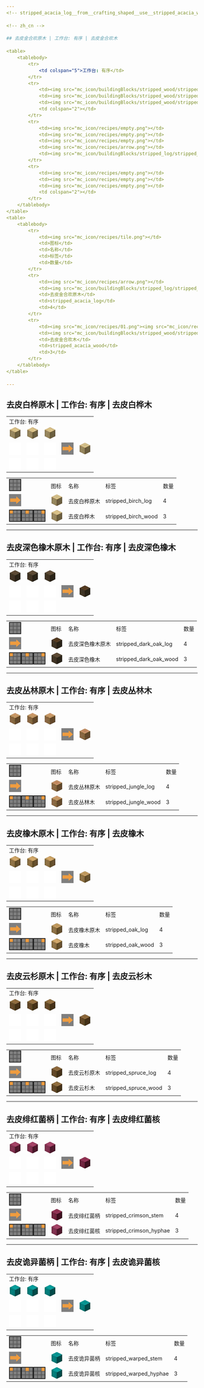 ```yaml
---
<!-- stripped_acacia_log__from__crafting_shaped__use__stripped_acacia_wood.md -->

<!-- zh_cn -->

## 去皮金合欢原木 | 工作台: 有序 | 去皮金合欢木

<table>
	<tablebody>
		<tr>
			<td colspan="5">工作台: 有序</td>
		</tr>
		<tr>
			<td><img src="mc_icon/buildingBlocks/stripped_wood/stripped_acacia_wood.png"></td>
			<td><img src="mc_icon/buildingBlocks/stripped_wood/stripped_acacia_wood.png"></td>
			<td><img src="mc_icon/buildingBlocks/stripped_wood/stripped_acacia_wood.png"></td>
			<td colspan="2"></td>
		</tr>
		<tr>
			<td><img src="mc_icon/recipes/empty.png"></td>
			<td><img src="mc_icon/recipes/empty.png"></td>
			<td><img src="mc_icon/recipes/empty.png"></td>
			<td><img src="mc_icon/recipes/arrow.png"></td>
			<td><img src="mc_icon/buildingBlocks/stripped_log/stripped_acacia_log.png"></td>
		</tr>
		<tr>
			<td><img src="mc_icon/recipes/empty.png"></td>
			<td><img src="mc_icon/recipes/empty.png"></td>
			<td><img src="mc_icon/recipes/empty.png"></td>
			<td colspan="2"></td>
		</tr>
	</tablebody>
</table>
<table>
	<tablebody>
		<tr>
			<td><img src="mc_icon/recipes/tile.png"></td>
			<td>图标</td>
			<td>名称</td>
			<td>标签</td>
			<td>数量</td>
		</tr>
		<tr>
			<td><img src="mc_icon/recipes/arrow.png"></td>
			<td><img src="mc_icon/buildingBlocks/stripped_log/stripped_acacia_log.png"></td>
			<td>去皮金合欢原木</td>
			<td>stripped_acacia_log</td>
			<td>4</td>
		</tr>
		<tr>
			<td><img src="mc_icon/recipes/01.png"><img src="mc_icon/recipes/02.png"><img src="mc_icon/recipes/03.png"></td>
			<td><img src="mc_icon/buildingBlocks/stripped_wood/stripped_acacia_wood.png"></td>
			<td>去皮金合欢木</td>
			<td>stripped_acacia_wood</td>
			<td>3</td>
		</tr>
	</tablebody>
</table>

---
```

<!-- stripped_birch_log__from__crafting_shaped__use__stripped_birch_wood.md -->

<!-- zh_cn -->

## 去皮白桦原木 | 工作台: 有序 | 去皮白桦木

<table>
	<tablebody>
		<tr>
			<td colspan="5">工作台: 有序</td>
		</tr>
		<tr>
			<td><img src="mc_icon/buildingBlocks/stripped_wood/stripped_birch_wood.png"></td>
			<td><img src="mc_icon/buildingBlocks/stripped_wood/stripped_birch_wood.png"></td>
			<td><img src="mc_icon/buildingBlocks/stripped_wood/stripped_birch_wood.png"></td>
			<td colspan="2"></td>
		</tr>
		<tr>
			<td><img src="mc_icon/recipes/empty.png"></td>
			<td><img src="mc_icon/recipes/empty.png"></td>
			<td><img src="mc_icon/recipes/empty.png"></td>
			<td><img src="mc_icon/recipes/arrow.png"></td>
			<td><img src="mc_icon/buildingBlocks/stripped_log/stripped_birch_log.png"></td>
		</tr>
		<tr>
			<td><img src="mc_icon/recipes/empty.png"></td>
			<td><img src="mc_icon/recipes/empty.png"></td>
			<td><img src="mc_icon/recipes/empty.png"></td>
			<td colspan="2"></td>
		</tr>
	</tablebody>
</table>
<table>
	<tablebody>
		<tr>
			<td><img src="mc_icon/recipes/tile.png"></td>
			<td>图标</td>
			<td>名称</td>
			<td>标签</td>
			<td>数量</td>
		</tr>
		<tr>
			<td><img src="mc_icon/recipes/arrow.png"></td>
			<td><img src="mc_icon/buildingBlocks/stripped_log/stripped_birch_log.png"></td>
			<td>去皮白桦原木</td>
			<td>stripped_birch_log</td>
			<td>4</td>
		</tr>
		<tr>
			<td><img src="mc_icon/recipes/01.png"><img src="mc_icon/recipes/02.png"><img src="mc_icon/recipes/03.png"></td>
			<td><img src="mc_icon/buildingBlocks/stripped_wood/stripped_birch_wood.png"></td>
			<td>去皮白桦木</td>
			<td>stripped_birch_wood</td>
			<td>3</td>
		</tr>
	</tablebody>
</table>

---
<!-- stripped_dark_oak_log__from__crafting_shaped__use__stripped_dark_oak_wood.md -->

<!-- zh_cn -->

## 去皮深色橡木原木 | 工作台: 有序 | 去皮深色橡木

<table>
	<tablebody>
		<tr>
			<td colspan="5">工作台: 有序</td>
		</tr>
		<tr>
			<td><img src="mc_icon/buildingBlocks/stripped_wood/stripped_dark_oak_wood.png"></td>
			<td><img src="mc_icon/buildingBlocks/stripped_wood/stripped_dark_oak_wood.png"></td>
			<td><img src="mc_icon/buildingBlocks/stripped_wood/stripped_dark_oak_wood.png"></td>
			<td colspan="2"></td>
		</tr>
		<tr>
			<td><img src="mc_icon/recipes/empty.png"></td>
			<td><img src="mc_icon/recipes/empty.png"></td>
			<td><img src="mc_icon/recipes/empty.png"></td>
			<td><img src="mc_icon/recipes/arrow.png"></td>
			<td><img src="mc_icon/buildingBlocks/stripped_log/stripped_dark_oak_log.png"></td>
		</tr>
		<tr>
			<td><img src="mc_icon/recipes/empty.png"></td>
			<td><img src="mc_icon/recipes/empty.png"></td>
			<td><img src="mc_icon/recipes/empty.png"></td>
			<td colspan="2"></td>
		</tr>
	</tablebody>
</table>
<table>
	<tablebody>
		<tr>
			<td><img src="mc_icon/recipes/tile.png"></td>
			<td>图标</td>
			<td>名称</td>
			<td>标签</td>
			<td>数量</td>
		</tr>
		<tr>
			<td><img src="mc_icon/recipes/arrow.png"></td>
			<td><img src="mc_icon/buildingBlocks/stripped_log/stripped_dark_oak_log.png"></td>
			<td>去皮深色橡木原木</td>
			<td>stripped_dark_oak_log</td>
			<td>4</td>
		</tr>
		<tr>
			<td><img src="mc_icon/recipes/01.png"><img src="mc_icon/recipes/02.png"><img src="mc_icon/recipes/03.png"></td>
			<td><img src="mc_icon/buildingBlocks/stripped_wood/stripped_dark_oak_wood.png"></td>
			<td>去皮深色橡木</td>
			<td>stripped_dark_oak_wood</td>
			<td>3</td>
		</tr>
	</tablebody>
</table>

---
<!-- stripped_jungle_log__from__crafting_shaped__use__stripped_jungle_wood.md -->

<!-- zh_cn -->

## 去皮丛林原木 | 工作台: 有序 | 去皮丛林木

<table>
	<tablebody>
		<tr>
			<td colspan="5">工作台: 有序</td>
		</tr>
		<tr>
			<td><img src="mc_icon/buildingBlocks/stripped_wood/stripped_jungle_wood.png"></td>
			<td><img src="mc_icon/buildingBlocks/stripped_wood/stripped_jungle_wood.png"></td>
			<td><img src="mc_icon/buildingBlocks/stripped_wood/stripped_jungle_wood.png"></td>
			<td colspan="2"></td>
		</tr>
		<tr>
			<td><img src="mc_icon/recipes/empty.png"></td>
			<td><img src="mc_icon/recipes/empty.png"></td>
			<td><img src="mc_icon/recipes/empty.png"></td>
			<td><img src="mc_icon/recipes/arrow.png"></td>
			<td><img src="mc_icon/buildingBlocks/stripped_log/stripped_jungle_log.png"></td>
		</tr>
		<tr>
			<td><img src="mc_icon/recipes/empty.png"></td>
			<td><img src="mc_icon/recipes/empty.png"></td>
			<td><img src="mc_icon/recipes/empty.png"></td>
			<td colspan="2"></td>
		</tr>
	</tablebody>
</table>
<table>
	<tablebody>
		<tr>
			<td><img src="mc_icon/recipes/tile.png"></td>
			<td>图标</td>
			<td>名称</td>
			<td>标签</td>
			<td>数量</td>
		</tr>
		<tr>
			<td><img src="mc_icon/recipes/arrow.png"></td>
			<td><img src="mc_icon/buildingBlocks/stripped_log/stripped_jungle_log.png"></td>
			<td>去皮丛林原木</td>
			<td>stripped_jungle_log</td>
			<td>4</td>
		</tr>
		<tr>
			<td><img src="mc_icon/recipes/01.png"><img src="mc_icon/recipes/02.png"><img src="mc_icon/recipes/03.png"></td>
			<td><img src="mc_icon/buildingBlocks/stripped_wood/stripped_jungle_wood.png"></td>
			<td>去皮丛林木</td>
			<td>stripped_jungle_wood</td>
			<td>3</td>
		</tr>
	</tablebody>
</table>

---
<!-- stripped_oak_log__from__crafting_shaped__use__stripped_oak_wood.md -->

<!-- zh_cn -->

## 去皮橡木原木 | 工作台: 有序 | 去皮橡木

<table>
	<tablebody>
		<tr>
			<td colspan="5">工作台: 有序</td>
		</tr>
		<tr>
			<td><img src="mc_icon/buildingBlocks/stripped_wood/stripped_oak_wood.png"></td>
			<td><img src="mc_icon/buildingBlocks/stripped_wood/stripped_oak_wood.png"></td>
			<td><img src="mc_icon/buildingBlocks/stripped_wood/stripped_oak_wood.png"></td>
			<td colspan="2"></td>
		</tr>
		<tr>
			<td><img src="mc_icon/recipes/empty.png"></td>
			<td><img src="mc_icon/recipes/empty.png"></td>
			<td><img src="mc_icon/recipes/empty.png"></td>
			<td><img src="mc_icon/recipes/arrow.png"></td>
			<td><img src="mc_icon/buildingBlocks/stripped_log/stripped_oak_log.png"></td>
		</tr>
		<tr>
			<td><img src="mc_icon/recipes/empty.png"></td>
			<td><img src="mc_icon/recipes/empty.png"></td>
			<td><img src="mc_icon/recipes/empty.png"></td>
			<td colspan="2"></td>
		</tr>
	</tablebody>
</table>
<table>
	<tablebody>
		<tr>
			<td><img src="mc_icon/recipes/tile.png"></td>
			<td>图标</td>
			<td>名称</td>
			<td>标签</td>
			<td>数量</td>
		</tr>
		<tr>
			<td><img src="mc_icon/recipes/arrow.png"></td>
			<td><img src="mc_icon/buildingBlocks/stripped_log/stripped_oak_log.png"></td>
			<td>去皮橡木原木</td>
			<td>stripped_oak_log</td>
			<td>4</td>
		</tr>
		<tr>
			<td><img src="mc_icon/recipes/01.png"><img src="mc_icon/recipes/02.png"><img src="mc_icon/recipes/03.png"></td>
			<td><img src="mc_icon/buildingBlocks/stripped_wood/stripped_oak_wood.png"></td>
			<td>去皮橡木</td>
			<td>stripped_oak_wood</td>
			<td>3</td>
		</tr>
	</tablebody>
</table>

---
<!-- stripped_spruce_log__from__crafting_shaped__use__stripped_spruce_wood.md -->

<!-- zh_cn -->

## 去皮云杉原木 | 工作台: 有序 | 去皮云杉木

<table>
	<tablebody>
		<tr>
			<td colspan="5">工作台: 有序</td>
		</tr>
		<tr>
			<td><img src="mc_icon/buildingBlocks/stripped_wood/stripped_spruce_wood.png"></td>
			<td><img src="mc_icon/buildingBlocks/stripped_wood/stripped_spruce_wood.png"></td>
			<td><img src="mc_icon/buildingBlocks/stripped_wood/stripped_spruce_wood.png"></td>
			<td colspan="2"></td>
		</tr>
		<tr>
			<td><img src="mc_icon/recipes/empty.png"></td>
			<td><img src="mc_icon/recipes/empty.png"></td>
			<td><img src="mc_icon/recipes/empty.png"></td>
			<td><img src="mc_icon/recipes/arrow.png"></td>
			<td><img src="mc_icon/buildingBlocks/stripped_log/stripped_spruce_log.png"></td>
		</tr>
		<tr>
			<td><img src="mc_icon/recipes/empty.png"></td>
			<td><img src="mc_icon/recipes/empty.png"></td>
			<td><img src="mc_icon/recipes/empty.png"></td>
			<td colspan="2"></td>
		</tr>
	</tablebody>
</table>
<table>
	<tablebody>
		<tr>
			<td><img src="mc_icon/recipes/tile.png"></td>
			<td>图标</td>
			<td>名称</td>
			<td>标签</td>
			<td>数量</td>
		</tr>
		<tr>
			<td><img src="mc_icon/recipes/arrow.png"></td>
			<td><img src="mc_icon/buildingBlocks/stripped_log/stripped_spruce_log.png"></td>
			<td>去皮云杉原木</td>
			<td>stripped_spruce_log</td>
			<td>4</td>
		</tr>
		<tr>
			<td><img src="mc_icon/recipes/01.png"><img src="mc_icon/recipes/02.png"><img src="mc_icon/recipes/03.png"></td>
			<td><img src="mc_icon/buildingBlocks/stripped_wood/stripped_spruce_wood.png"></td>
			<td>去皮云杉木</td>
			<td>stripped_spruce_wood</td>
			<td>3</td>
		</tr>
	</tablebody>
</table>

---
<!-- stripped_crimson_stem__from__crafting_shaped__use__stripped_crimson_hyphae.md -->

<!-- zh_cn -->

## 去皮绯红菌柄 | 工作台: 有序 | 去皮绯红菌核

<table>
	<tablebody>
		<tr>
			<td colspan="5">工作台: 有序</td>
		</tr>
		<tr>
			<td><img src="mc_icon/buildingBlocks/stripped_wood/stripped_crimson_hyphae.png"></td>
			<td><img src="mc_icon/buildingBlocks/stripped_wood/stripped_crimson_hyphae.png"></td>
			<td><img src="mc_icon/buildingBlocks/stripped_wood/stripped_crimson_hyphae.png"></td>
			<td colspan="2"></td>
		</tr>
		<tr>
			<td><img src="mc_icon/recipes/empty.png"></td>
			<td><img src="mc_icon/recipes/empty.png"></td>
			<td><img src="mc_icon/recipes/empty.png"></td>
			<td><img src="mc_icon/recipes/arrow.png"></td>
			<td><img src="mc_icon/buildingBlocks/stripped_log/stripped_crimson_stem.png"></td>
		</tr>
		<tr>
			<td><img src="mc_icon/recipes/empty.png"></td>
			<td><img src="mc_icon/recipes/empty.png"></td>
			<td><img src="mc_icon/recipes/empty.png"></td>
			<td colspan="2"></td>
		</tr>
	</tablebody>
</table>
<table>
	<tablebody>
		<tr>
			<td><img src="mc_icon/recipes/tile.png"></td>
			<td>图标</td>
			<td>名称</td>
			<td>标签</td>
			<td>数量</td>
		</tr>
		<tr>
			<td><img src="mc_icon/recipes/arrow.png"></td>
			<td><img src="mc_icon/buildingBlocks/stripped_log/stripped_crimson_stem.png"></td>
			<td>去皮绯红菌柄</td>
			<td>stripped_crimson_stem</td>
			<td>4</td>
		</tr>
		<tr>
			<td><img src="mc_icon/recipes/01.png"><img src="mc_icon/recipes/02.png"><img src="mc_icon/recipes/03.png"></td>
			<td><img src="mc_icon/buildingBlocks/stripped_wood/stripped_crimson_hyphae.png"></td>
			<td>去皮绯红菌核</td>
			<td>stripped_crimson_hyphae</td>
			<td>3</td>
		</tr>
	</tablebody>
</table>

---
<!-- stripped_warped_stem__from__crafting_shaped__use__stripped_warped_hyphae.md -->

<!-- zh_cn -->

## 去皮诡异菌柄 | 工作台: 有序 | 去皮诡异菌核

<table>
	<tablebody>
		<tr>
			<td colspan="5">工作台: 有序</td>
		</tr>
		<tr>
			<td><img src="mc_icon/buildingBlocks/stripped_wood/stripped_warped_hyphae.png"></td>
			<td><img src="mc_icon/buildingBlocks/stripped_wood/stripped_warped_hyphae.png"></td>
			<td><img src="mc_icon/buildingBlocks/stripped_wood/stripped_warped_hyphae.png"></td>
			<td colspan="2"></td>
		</tr>
		<tr>
			<td><img src="mc_icon/recipes/empty.png"></td>
			<td><img src="mc_icon/recipes/empty.png"></td>
			<td><img src="mc_icon/recipes/empty.png"></td>
			<td><img src="mc_icon/recipes/arrow.png"></td>
			<td><img src="mc_icon/buildingBlocks/stripped_log/stripped_warped_stem.png"></td>
		</tr>
		<tr>
			<td><img src="mc_icon/recipes/empty.png"></td>
			<td><img src="mc_icon/recipes/empty.png"></td>
			<td><img src="mc_icon/recipes/empty.png"></td>
			<td colspan="2"></td>
		</tr>
	</tablebody>
</table>
<table>
	<tablebody>
		<tr>
			<td><img src="mc_icon/recipes/tile.png"></td>
			<td>图标</td>
			<td>名称</td>
			<td>标签</td>
			<td>数量</td>
		</tr>
		<tr>
			<td><img src="mc_icon/recipes/arrow.png"></td>
			<td><img src="mc_icon/buildingBlocks/stripped_log/stripped_warped_stem.png"></td>
			<td>去皮诡异菌柄</td>
			<td>stripped_warped_stem</td>
			<td>4</td>
		</tr>
		<tr>
			<td><img src="mc_icon/recipes/01.png"><img src="mc_icon/recipes/02.png"><img src="mc_icon/recipes/03.png"></td>
			<td><img src="mc_icon/buildingBlocks/stripped_wood/stripped_warped_hyphae.png"></td>
			<td>去皮诡异菌核</td>
			<td>stripped_warped_hyphae</td>
			<td>3</td>
		</tr>
	</tablebody>
</table>

